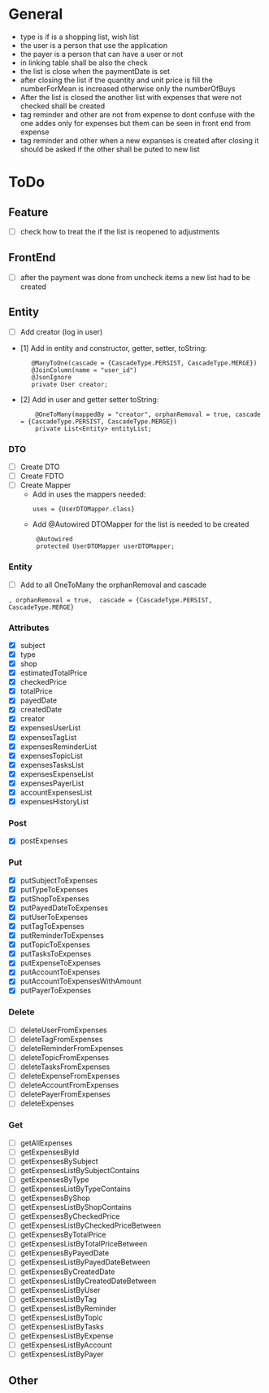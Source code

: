 # General

- type is if is a shopping list, wish list
- the user is a person that use the application
- the payer is a person that can have a user or not
- in linking table shall be also the check
- the list is close when the paymentDate is set
- after closing the list if the quantity and unit price is fill the numberForMean is increased otherwise only the
  numberOfBuys
- After the list is closed the another list with expenses that were not checked shall be created
- tag reminder and other are not from expense to dont confuse with the one addes only for expenses but them can be seen
  in front end from expense
- tag reminder and other when a new expanses is created after closing it should be asked if the other shall be puted to
  new list

# ToDo

## Feature

- [ ] check how to treat the if the list is reopened to adjustments

## FrontEnd

- [ ] after the payment was done from uncheck items a new list had to be created

## Entity

- [ ] Add creator (log in user)
- [1] Add in entity and constructor, getter, setter, toString:
   ```
      @ManyToOne(cascade = {CascadeType.PERSIST, CascadeType.MERGE})
      @JoinColumn(name = "user_id")
      @JsonIgnore
      private User creator;
  ```
- [2] Add in user and getter setter toString:
  ```
      @OneToMany(mappedBy = "creator", orphanRemoval = true, cascade = {CascadeType.PERSIST, CascadeType.MERGE})
      private List<Entity> entityList;
  ```

### DTO

- [ ] Create DTO
- [ ] Create FDTO
- [ ] Create Mapper
    - Add in uses the mappers needed:
      ```
      uses = {UserDTOMapper.class}
      ```
    - Add @Autowired DTOMapper for the list is needed to be created
      ```
       @Autowired
       protected UserDTOMapper userDTOMapper;
      ```

### Entity

- [ ] Add to all OneToMany the orphanRemoval and cascade

```
, orphanRemoval = true,  cascade = {CascadeType.PERSIST, CascadeType.MERGE}
```

### Attributes

- [x] subject
- [x] type
- [x] shop
- [x] estimatedTotalPrice
- [x] checkedPrice
- [x] totalPrice
- [x] payedDate
- [x] createdDate
- [x] creator
- [x] expensesUserList
- [x] expensesTagList
- [x] expensesReminderList
- [x] expensesTopicList
- [x] expensesTasksList
- [x] expensesExpenseList
- [x] expensesPayerList
- [x] accountExpensesList
- [x] expensesHistoryList

### Post

- [x] postExpenses

### Put

- [x] putSubjectToExpenses
- [x] putTypeToExpenses
- [x] putShopToExpenses
- [x] putPayedDateToExpenses
- [x] putUserToExpenses
- [x] putTagToExpenses
- [x] putReminderToExpenses
- [x] putTopicToExpenses
- [x] putTasksToExpenses
- [x] putExpenseToExpenses
- [x] putAccountToExpenses
- [x] putAccountToExpensesWithAmount
- [x] putPayerToExpenses

### Delete

- [ ] deleteUserFromExpenses
- [ ] deleteTagFromExpenses
- [ ] deleteReminderFromExpenses
- [ ] deleteTopicFromExpenses
- [ ] deleteTasksFromExpenses
- [ ] deleteExpenseFromExpenses
- [ ] deleteAccountFromExpenses
- [ ] deletePayerFromExpenses
- [ ] deleteExpenses

### Get

- [ ] getAllExpenses
- [ ] getExpensesById
- [ ] getExpensesBySubject
- [ ] getExpensesListBySubjectContains
- [ ] getExpensesByType
- [ ] getExpensesListByTypeContains
- [ ] getExpensesByShop
- [ ] getExpensesListByShopContains
- [ ] getExpensesByCheckedPrice
- [ ] getExpensesListByCheckedPriceBetween
- [ ] getExpensesByTotalPrice
- [ ] getExpensesListByTotalPriceBetween
- [ ] getExpensesByPayedDate
- [ ] getExpensesListByPayedDateBetween
- [ ] getExpensesByCreatedDate
- [ ] getExpensesListByCreatedDateBetween
- [ ] getExpensesListByUser
- [ ] getExpensesListByTag
- [ ] getExpensesListByReminder
- [ ] getExpensesListByTopic
- [ ] getExpensesListByTasks
- [ ] getExpensesListByExpense
- [ ] getExpensesListByAccount
- [ ] getExpensesListByPayer

## Other
